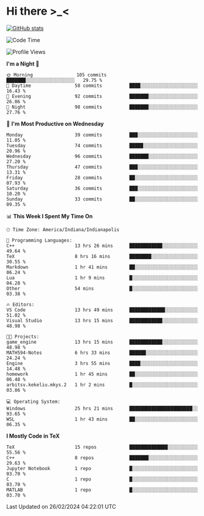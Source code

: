 # Hi there \>_<

[![GitHub stats](https://github-readme-stats.vercel.app/api?username=ARessegetesStery&show_icons=true&theme=transparent)](https://github.com/anuraghazra/github-readme-stats)

<!--START_SECTION:waka-->
![Code Time](http://img.shields.io/badge/Code%20Time-722%20hrs%2018%20mins-blue)

![Profile Views](http://img.shields.io/badge/Profile%20Views-1-blue)

**I'm a Night 🦉** 

```text
🌞 Morning                105 commits         ███████░░░░░░░░░░░░░░░░░░   29.75 % 
🌆 Daytime                58 commits          ████░░░░░░░░░░░░░░░░░░░░░   16.43 % 
🌃 Evening                92 commits          ███████░░░░░░░░░░░░░░░░░░   26.06 % 
🌙 Night                  98 commits          ███████░░░░░░░░░░░░░░░░░░   27.76 % 
```
📅 **I'm Most Productive on Wednesday** 

```text
Monday                   39 commits          ███░░░░░░░░░░░░░░░░░░░░░░   11.05 % 
Tuesday                  74 commits          █████░░░░░░░░░░░░░░░░░░░░   20.96 % 
Wednesday                96 commits          ███████░░░░░░░░░░░░░░░░░░   27.20 % 
Thursday                 47 commits          ███░░░░░░░░░░░░░░░░░░░░░░   13.31 % 
Friday                   28 commits          ██░░░░░░░░░░░░░░░░░░░░░░░   07.93 % 
Saturday                 36 commits          ███░░░░░░░░░░░░░░░░░░░░░░   10.20 % 
Sunday                   33 commits          ██░░░░░░░░░░░░░░░░░░░░░░░   09.35 % 
```


📊 **This Week I Spent My Time On** 

```text
🕑︎ Time Zone: America/Indiana/Indianapolis

💬 Programming Languages: 
C++                      13 hrs 26 mins      ████████████░░░░░░░░░░░░░   49.64 % 
TeX                      8 hrs 16 mins       ████████░░░░░░░░░░░░░░░░░   30.55 % 
Markdown                 1 hr 41 mins        ██░░░░░░░░░░░░░░░░░░░░░░░   06.24 % 
Lua                      1 hr 9 mins         █░░░░░░░░░░░░░░░░░░░░░░░░   04.28 % 
Other                    54 mins             █░░░░░░░░░░░░░░░░░░░░░░░░   03.38 % 

🔥 Editors: 
VS Code                  13 hrs 49 mins      █████████████░░░░░░░░░░░░   51.02 % 
Visual Studio            13 hrs 15 mins      ████████████░░░░░░░░░░░░░   48.98 % 

🐱‍💻 Projects: 
game_engine              13 hrs 15 mins      ████████████░░░░░░░░░░░░░   48.98 % 
MATH594-Notes            6 hrs 33 mins       ██████░░░░░░░░░░░░░░░░░░░   24.24 % 
Engine                   3 hrs 55 mins       ████░░░░░░░░░░░░░░░░░░░░░   14.48 % 
homework                 1 hr 45 mins        ██░░░░░░░░░░░░░░░░░░░░░░░   06.48 % 
arbitsv.kekeliu.mkys.2   1 hr 2 mins         █░░░░░░░░░░░░░░░░░░░░░░░░   03.86 % 

💻 Operating System: 
Windows                  25 hrs 21 mins      ███████████████████████░░   93.65 % 
WSL                      1 hr 43 mins        ██░░░░░░░░░░░░░░░░░░░░░░░   06.35 % 
```

**I Mostly Code in TeX** 

```text
TeX                      15 repos            ██████████████░░░░░░░░░░░   55.56 % 
C++                      8 repos             ███████░░░░░░░░░░░░░░░░░░   29.63 % 
Jupyter Notebook         1 repo              █░░░░░░░░░░░░░░░░░░░░░░░░   03.70 % 
C                        1 repo              █░░░░░░░░░░░░░░░░░░░░░░░░   03.70 % 
MATLAB                   1 repo              █░░░░░░░░░░░░░░░░░░░░░░░░   03.70 % 
```




 Last Updated on 26/02/2024 04:22:01 UTC
<!--END_SECTION:waka-->
